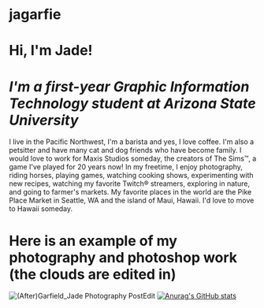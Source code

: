 # jagarfie
# **Hi, I'm Jade!**
# *I'm a first-year Graphic Information Technology student at Arizona State University*
I live in the Pacific Northwest, I'm a barista and yes, I love coffee. I'm also a petsitter and have many cat and dog friends who have become family.
I would love to work for Maxis Studios someday, the creators of The Sims™, a game I've played for 20 years now! 
In my freetime, I enjoy photography, riding horses, playing games, watching cooking shows, experimenting with new recipes, watching my favorite Twitch® streamers, exploring in nature, and going to farmer's markets. 
My favorite places in the world are the Pike Place Market in Seattle, WA and the island of Maui, Hawaii. I'd love to move to Hawaii someday. 
# Here is an example of my photography and photoshop work (the clouds are edited in) 
![(After)Garfield_Jade Photography PostEdit](https://github.com/user-attachments/assets/0b35bae6-8ce8-4a2d-a5ed-70adc2aaf6a2)
[![Anurag's GitHub stats](https://github-readme-stats.vercel.app/api?username=jagarfie)](https://github.com/anuraghazra/github-readme-stats)

